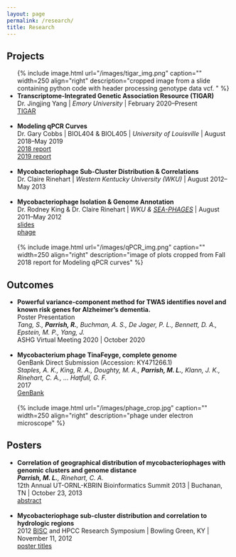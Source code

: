 ```yaml
---
layout: page
permalink: /research/
title: Research
---
```



<h2>Projects</h2>
<ul>
	{% include image.html url="/images/tigar_img.png" caption="" width=250 align="right" description="cropped image from a slide containing python code with header processing genotype data vcf. " %}
	<li>
		<b>Transcriptome-Integrated Genetic Association Resource (TIGAR)</b><br>
		 Dr. Jingjing Yang | <i>Emory University</i> | February 2020–Present <br>
		<a href="https://github.com/yanglab-emory/TIGAR"><div class="color-button">TIGAR</div></a>
	</li><br>
	<li>
		<b><target><a id="ModelingqPCRCurves" rel="noreferrer noopener">Modeling qPCR Curves</a></target></b><br>
		Dr. Gary Cobbs | BIOL404 & BIOL405 | <i>University of Louisville</i> | August 2018–May 2019<br>
<a href="/docs/ModqPCR_F18.pdf"><div class="color-button">2018 report</div></a>
<a href="/docs/ModqPCR_S19.pdf"><div class="color-button">2019 report</div></a>
	</li><br>
	<li>
		<b>Mycobacteriophage Sub-Cluster Distribution & Correlations</b><br>
		 Dr. Claire Rinehart | <i>Western Kentucky University (WKU)</i> | August 2012–May 2013 <br>
	</li><br>
	<li>
		<b>Mycobacteriophage Isolation & Genome Annotation</b><br>
		Dr. Rodney King & Dr. Claire Rinehart | <i>WKU & <a href="https://seaphages.org/institution/WEKU/">SEA-PHAGES</a></i> | August 2011–May 2012<br>
		<a href=""><div class="color-button">slides</div></a><a href="https://phagesdb.org/phages/Pseudonym/"><div class="color-button">phage</div></a>
	</li><br>
	{% include image.html url="/images/qPCR_img.png" caption="" width=250 align="right" description="image of plots cropped from Fall 2018 report for Modeling qPCR curves" %}
</ul>

<h2>Outcomes</h2>
<ul>
	<li>
		<b>Powerful variance-component method for TWAS identifies novel and known risk genes for Alzheimer’s dementia.</b><br>
		Poster Presentation<br>
		<i>Tang, S., <b>Parrish, R.</b>, Buchman, A. S., De Jager, P. L., Bennett, D. A., Epstein, M. P., Yang, J.</i><br>
		ASHG Virtual Meeting 2020 | October 2020<br>
	</li><br>	
	<li>
		<b>Mycobacterium phage TinaFeyge, complete genome</b><br>
		GenBank Direct Submission (Accession: KY471266.1)<br>
		<i>Staples, A. K., King, R. A., Doughty, M. A., <b>Parrish, M. L.</b>, Klann, J. K., Rinehart, C. A., ... Hatfull, G. F.</i><br>
		2017<br>
		<a href="http://www.ncbi.nlm.nih.gov/nuccore/KY471266.1."><div class="color-button">GenBank</div></a>
	</li><br>
	{% include image.html url="/images/phage_crop.jpg" caption="" width=250 align="right" description="phage under electron microscope" %}
</ul>


<h2>Posters</h2>
<ul>
	<li>
		<b>Correlation of geographical distribution of mycobacteriophages with genomic clusters and genome distance</b><br>
		<i><b>Parrish, M. L.</b>, Rinehart, C. A.</i><br>
		12th Annual UT-ORNL-KBRIN Bioinformatics Summit 2013 | Buchanan, TN | October 23, 2013<br>
		<a href="https://doi.org/10.1186/1471-2105-14-S17-A8"><div class="color-button">abstract</div></a>
	</li><br>
	<li>
		<b>Mycobacteriophage sub-cluster distribution and correlation to hydrologic regions</b><br>
		2012 <a href="https://www.wku.edu/bioinformatics/">BISC</a> and HPCC Research Symposium | Bowling Green, KY | November 11, 2012<br>
		<a href="https://www.wku.edu/bioinformatics/poster_titles_for_2012_bisc_and_hpcc_research_symposium.pdf"><div class="color-button">poster titles</div></a>
	</li><br>
</ul>
